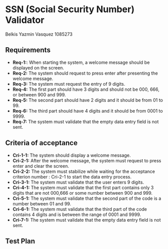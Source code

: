 # SSN (Social Security Number) Validator
Belkis Yazmin Vasquez 1085273 
## Requirements
- **Req-1:**: When starting the system, a welcome message should be displayed on the screen.
- **Req-2:** The system should request to press enter after presenting the welcome message.
- **Req-3:** The system must request the entry of 9 digits.
- **Req-4:** The first part should have 3 digits and should not be 000, 666, or between 900 and 999.
- **Req-5:** The second part should have 2 digits and it should be from 01 to 99.
- **Req-6:** The third part should have 4 digits and it should be from 0001 to 9999.
- **Req-7:** The system must validate that the empty data entry field is not sent.

## Criteria of acceptance
- **Cri-1-1:** The system should display a welcome message.
- **Cri-2-1:** After the welcome message, the system must request to press enter and clear the screen.
- **Cri-2-2:** The system must stabilize while waiting for the acceptance criterion number : Cri-2-1 to start the data entry process.
- **Cri-3-1:** The system must validate that the user enters 9 digits.
- **Cri-4-1:** The system must validate that the first part contains only 3 digits that are not 000,666 or some number between 900 and 999.
- **Cri-5-1:** The system must validate that the second part of the code is a number between 01 and 99.
- **Cri-6-1:** The system must validate that the third part of the code contains 4 digits and is between the range of 0001 and 9999.
- **Cri-7-1:** The system must validate that the empty data entry field is not sent.
## Test Plan
